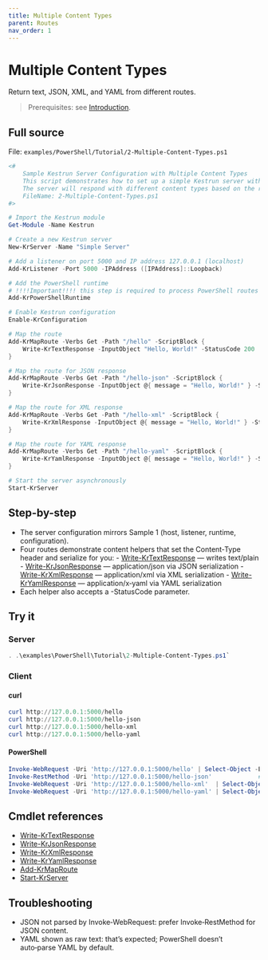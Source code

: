 ```yaml
---
title: Multiple Content Types
parent: Routes
nav_order: 1
---
```


# Multiple Content Types

Return text, JSON, XML, and YAML from different routes.

> Prerequisites: see [Introduction](./Introduction.md#prerequisites).

## Full source

File: `examples/PowerShell/Tutorial/2-Multiple-Content-Types.ps1`

```powershell
<#
    Sample Kestrun Server Configuration with Multiple Content Types
    This script demonstrates how to set up a simple Kestrun server with multiple routes.
    The server will respond with different content types based on the requested route.
    FileName: 2-Multiple-Content-Types.ps1
#>

# Import the Kestrun module
Get-Module -Name Kestrun

# Create a new Kestrun server
New-KrServer -Name "Simple Server"

# Add a listener on port 5000 and IP address 127.0.0.1 (localhost)
Add-KrListener -Port 5000 -IPAddress ([IPAddress]::Loopback)

# Add the PowerShell runtime
# !!!!Important!!!! this step is required to process PowerShell routes and middlewares
Add-KrPowerShellRuntime

# Enable Kestrun configuration
Enable-KrConfiguration

# Map the route
Add-KrMapRoute -Verbs Get -Path "/hello" -ScriptBlock {
    Write-KrTextResponse -InputObject "Hello, World!" -StatusCode 200
}

# Map the route for JSON response
Add-KrMapRoute -Verbs Get -Path "/hello-json" -ScriptBlock {
    Write-KrJsonResponse -InputObject @{ message = "Hello, World!" } -StatusCode 200
}

# Map the route for XML response
Add-KrMapRoute -Verbs Get -Path "/hello-xml" -ScriptBlock {
    Write-KrXmlResponse -InputObject @{ message = "Hello, World!" } -StatusCode 200
}

# Map the route for YAML response
Add-KrMapRoute -Verbs Get -Path "/hello-yaml" -ScriptBlock {
    Write-KrYamlResponse -InputObject @{ message = "Hello, World!" } -StatusCode 200
}

# Start the server asynchronously
Start-KrServer
```

## Step-by-step

- The server configuration mirrors Sample 1 (host, listener, runtime, configuration).
- Four routes demonstrate content helpers that set the Content‑Type header and serialize for you:
      - [Write-KrTextResponse](/docs/pwsh/cmdlets/Write-KrTextResponse) — writes text/plain
      - [Write-KrJsonResponse](/docs/pwsh/cmdlets/Write-KrJsonResponse) — application/json via JSON serialization
      - [Write-KrXmlResponse](/docs/pwsh/cmdlets/Write-KrXmlResponse) — application/xml via XML serialization
      - [Write-KrYamlResponse](/docs/pwsh/cmdlets/Write-KrYamlResponse) — application/x‑yaml via YAML serialization
- Each helper also accepts a -StatusCode parameter.

## Try it

### Server

```powershell
. .\examples\PowerShell\Tutorial\2-Multiple-Content-Types.ps1`
```

### Client

#### curl

```powershell
curl http://127.0.0.1:5000/hello
curl http://127.0.0.1:5000/hello-json
curl http://127.0.0.1:5000/hello-xml
curl http://127.0.0.1:5000/hello-yaml
```

#### PowerShell

```powershell
Invoke-WebRequest -Uri 'http://127.0.0.1:5000/hello' | Select-Object -ExpandProperty Content
Invoke-RestMethod -Uri 'http://127.0.0.1:5000/hello-json'             # auto-parses JSON
Invoke-WebRequest -Uri 'http://127.0.0.1:5000/hello-xml'  | Select-Object -ExpandProperty Content
Invoke-WebRequest -Uri 'http://127.0.0.1:5000/hello-yaml' | Select-Object -ExpandProperty Content
```

## Cmdlet references

- [Write-KrTextResponse](/docs/pwsh/cmdlets/Write-KrTextResponse)
- [Write-KrJsonResponse](/docs/pwsh/cmdlets/Write-KrJsonResponse)
- [Write-KrXmlResponse](/docs/pwsh/cmdlets/Write-KrXmlResponse)
- [Write-KrYamlResponse](/docs/pwsh/cmdlets/Write-KrYamlResponse)
- [Add-KrMapRoute](/docs/pwsh/cmdlets/Add-KrMapRoute)
- [Start-KrServer](/docs/pwsh/cmdlets/Start-KrServer)

## Troubleshooting

- JSON not parsed by Invoke‑WebRequest: prefer Invoke‑RestMethod for JSON content.
- YAML shown as raw text: that’s expected; PowerShell doesn’t auto‑parse YAML by default.
